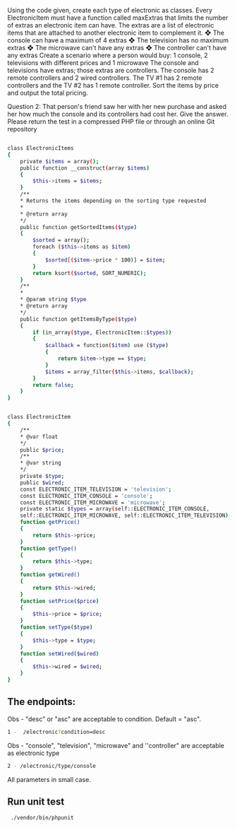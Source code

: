 

Using the code given, create each type of electronic as classes. Every
ElectronicItem must have a function called maxExtras that limits the number of extras an
electronic item can have. The extras are a list of electronic items that are attached to another
electronic item to complement it.
❖ The console can have a maximum of 4 extras
❖ The television has no maximum extras
❖ The microwave can't have any extras
❖ The controller can't have any extras
Create a scenario where a person would buy:
1 console, 2 televisions with different prices and 1 microwave
The console and televisions have extras; those extras are controllers. The console has 2 remote
controllers and 2 wired controllers. The TV #1 has 2 remote controllers and the TV #2 has 1
remote controller.
Sort the items by price and output the total pricing.

Question 2: That person's friend saw her with her new purchase and asked her how much the
console and its controllers had cost her. Give the answer.
Please return the test in a compressed PHP file or through an online Git repository 

```bash

class ElectronicItems
{
    private $items = array();
    public function __construct(array $items)
    {
        $this->items = $items;
    }
    /**
    * Returns the items depending on the sorting type requested
    *
    * @return array
    */
    public function getSortedItems($type)
    {
        $sorted = array();
        foreach ($this->items as $item)
        {
            $sorted[($item->price * 100)] = $item;
        }
        return ksort($sorted, SORT_NUMERIC);
    }
    /**
    *
    * @param string $type
    * @return array
    */
    public function getItemsByType($type)
    {
        if (in_array($type, ElectronicItem::$types))
        {
            $callback = function($item) use ($type)
            {
                return $item->type == $type;
            }
            $items = array_filter($this->items, $callback);
        }
        return false;
    }
}


class ElectronicItem
{
    /**
    * @var float
    */
    public $price;
    /**
    * @var string
    */
    private $type;
    public $wired;
    const ELECTRONIC_ITEM_TELEVISION = 'television';
    const ELECTRONIC_ITEM_CONSOLE = 'console';
    const ELECTRONIC_ITEM_MICROWAVE = 'microwave';
    private static $types = array(self::ELECTRONIC_ITEM_CONSOLE,
    self::ELECTRONIC_ITEM_MICROWAVE, self::ELECTRONIC_ITEM_TELEVISION);
    function getPrice()
    {
        return $this->price;
    }
    function getType()
    {
        return $this->type;
    }
    function getWired()
    {
        return $this->wired;
    }
    function setPrice($price)
    {
        $this->price = $price;
    }
    function setType($type)
    {
        $this->type = $type;
    }
    function setWired($wired)
    {
        $this->wired = $wired;
    }
}
```


## The endpoints: 

Obs - "desc" or "asc" are acceptable to condition. Default = "asc".
```bash
1 -  /electronic?condition=desc
```
Obs - "console", "television", "microwave" and ''controller" are acceptable as electronic type
```bash
2 - /electronic/type/console
```
All parameters in small case.

## Run unit test
```bash
 ./vendor/bin/phpunit
```